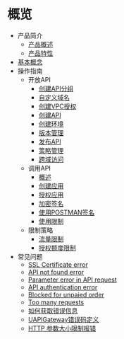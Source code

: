 # 概览


* 产品简介
    * [产品概述](/uapigateway/intro/intro_index)
    * [产品特性](/uapigateway/intro/feature)
* [基本概念](/uapigateway/fundmental_concept)
* 操作指南
   * 开放API
        * [创建API分组](/uapigateway/operation_guide/open_api/create_api_group)
        * [自定义域名](/uapigateway/operation_guide/open_api/custom_domain)
        * [创建VPC授权](/uapigateway/operation_guide/open_api/create_vpc_access)
        * [创建API](/uapigateway/operation_guide/open_api/create_api)
        * [创建环境](/uapigateway/operation_guide/open_api/create_env)
        * [版本管理](/uapigateway/operation_guide/open_api/env_management)
        * [发布API](/uapigateway/operation_guide/open_api/publish_api)
        * [策略管理](/uapigateway/operation_guide/open_api/strategy.md)
        * [跨域访问](/uapigateway/operation_guide/open_api/cors.md)
   * 调用API
        * [概述](/uapigateway/operation_guide/use_api/intro)
        * [创建应用](/uapigateway/operation_guide/use_api/create_app)
        * [授权应用](/uapigateway/operation_guide/use_api/grant_app_access)
        * [加密签名](/uapigateway/operation_guide/use_api/signature)
        * [使用POSTMAN签名](/uapigateway/operation_guide/use_api/postman_signature)
        * [使用限制](/uapigateway/operation_guide/use_api/use_limit)
    * 限制策略
        * [流量限制](/uapigateway/operation_guide/restriction_strategy/traffic_restriction)
        * [授权额度限制](/uapigateway/operation_guide/restriction_strategy/authorization_restriction)
* 常见问题
    * [SSL Certificate error](/uapigateway/faq/ssl_certificate_error)
    * [API not found error](/uapigateway/faq/api_not_found_error)
    * [Parameter error in API request](/uapigateway/faq/parameter_error_in_api_request)
    * [API authentication error](/uapigateway/faq/api_authentication_error)
    * [Blocked for unpaied order](/uapigateway/faq/blocked_for_unpaied_order)
    * [Too many requests](/uapigateway/faq/too_many_requests)
    * [如何获取错误信息](/uapigateway/faq/get_error_message)
    * [UAPIGateway错误码定义](/uapigateway/faq/error_code_define)
    * [HTTP 参数大小限制报错](/uapigateway/faq/parameter_size_error)
    
    
